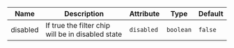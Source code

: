 | Name       | Description                   | Attribute        | Type                                      | Default             |
|------------|-------------------------------|------------------|-------------------------------------------|---------------------|
|<div className="Api__Table"> <div>disabled</div> <div className="Api__Table Docs__Tags"></div></div>| If true the filter chip will be in disabled state | `disabled` | `boolean` | `false` |

